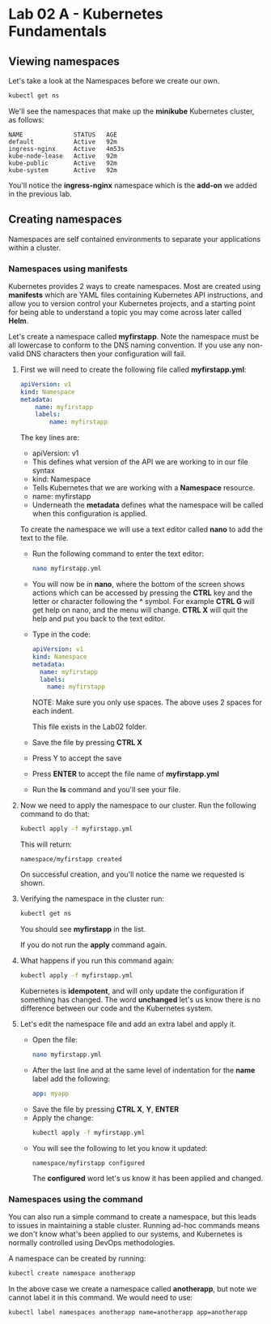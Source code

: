 # Lab 02 A - Kubernetes Fundamentals

## Viewing namespaces

Let's take a look at the Namespaces before we create our own.

```bash
kubectl get ns
```

We'll see the namespaces that make up the **minikube** Kubernetes cluster, as follows:

```
NAME              STATUS   AGE
default           Active   92m
ingress-nginx     Active   4m53s
kube-node-lease   Active   92m
kube-public       Active   92m
kube-system       Active   92m
```

You'll notice the **ingress-nginx** namespace which is the **add-on** we added in the previous lab.

## Creating namespaces

Namespaces are self contained environments to separate your applications within a cluster.

### Namespaces using manifests

Kubernetes provides 2 ways to create namespaces.  Most are created using **manifests** which are YAML files containing Kubernetes API instructions, and allow you to version control your Kubernetes projects, and a starting point for being able to understand a topic you may come across later called **Helm**.  

Let's create a namespace called **myfirstapp**.  Note the namespace must be all lowercase to conform to the DNS naming convention.  If you use any non-valid DNS characters then your configuration will fail.

1. First we will need to create the following file called **myfirstapp.yml**:

    ```yaml
    apiVersion: v1
    kind: Namespace
    metadata:
        name: myfirstapp
        labels:
            name: myfirstapp
    ```

    The key lines are:
    - apiVersion: v1
    - This defines what version of the API we are working to in our file syntax
    - kind: Namespace
    - Tells Kubernetes that we are working with a **Namespace** resource.
    - name: myfirstapp
    - Underneath the **metadata** defines what the namespace will be called when this configuration is applied.

    To create the namespace we will use a text editor called **nano** to add the text to the file.

   * Run the following command to enter the text editor:
       ```bash
       nano myfirstapp.yml
       ```
   * You will now be in **nano**, where the bottom of the screen shows actions which can be accessed by pressing the **CTRL** key and the letter or character following the **^** symbol.  For example **CTRL G** will get help on nano, and the menu will change. **CTRL X** will quit the help and put you back to the text editor.
   * Type in the code:
       ```yaml
       apiVersion: v1
       kind: Namespace
       metadata:
         name: myfirstapp
         labels:
           name: myfirstapp
       ```

       NOTE: Make sure you only use spaces.  The above uses 2 spaces for each indent.

       This file exists in the Lab02 folder.
   * Save the file by pressing **CTRL X**
   * Press Y to accept the save
   * Press **ENTER** to accept the file name of **myfirstapp.yml**
   * Run the **ls** command and you'll see your file.

2. Now we need to apply the namespace to our cluster.  Run the following command to do that:

    ```bash
    kubectl apply -f myfirstapp.yml
    ```

    This will return:

    ```
    namespace/myfirstapp created
    ```

    On successful creation, and you'll notice the name we requested is shown.

3. Verifying the namespace in the cluster run:

    ```bash
    kubectl get ns
    ```

    You should see **myfirstapp** in the list.

    If you do not run the **apply** command again.

4. What happens if you run this command again:
    ```bash
    kubectl apply -f myfirstapp.yml
    ```

    Kubernetes is **idempotent**, and will only update the configuration if something has changed.  The word **unchanged** let's us know there is no difference between our code and the Kubernetes system.

5. Let's edit the namespace file and add an extra label and apply it.
    * Open the file:
        ```bash
        nano myfirstapp.yml
        ```
    * After the last line and at the same level of indentation for the **name** label add the following:
        ```yaml
        app: myapp
        ```
    * Save the file by pressing **CTRL X**, **Y**, **ENTER**
    * Apply the change:
        ```bash
        kubectl apply -f myfirstapp.yml
        ```
    * You will see the following to let you know it updated:
        ```
        namespace/myfirstapp configured
        ```
        The **configured** word let's us know it has been applied and changed.

### Namespaces using the command

You can also run a simple command to create a namespace, but this leads to issues in maintaining a stable cluster.  Running ad-hoc commands means we don't know what's been applied to our systems, and Kubernetes is normally controlled using DevOps methodologies.

A namespace can be created by running:

```bash
kubectl create namespace anotherapp
```

In the above case we create a namespace called **anotherapp**, but note we cannot label it in this command.  We would need to use:

```
kubectl label namespaces anotherapp name=anotherapp app=anotherapp
```